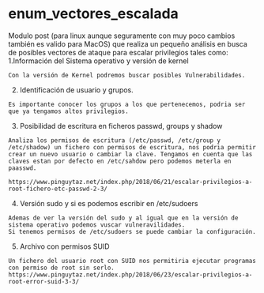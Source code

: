 # enum_vectores_escalada

Modulo post (para linux aunque seguramente con muy poco cambios también es valido para MacOS) que realiza un pequeño análisis en
busca de posibles vectores de ataque para escalar privilegios tales como:
  1.Información del Sistema operativo y versión de kernel
  
    Con la versión de Kernel podremos buscar posibles Vulnerabilidades.
  
  2. Identificación de usuario y grupos.
  
    Es importante conocer los grupos a los que pertenecemos, podria ser que ya tengamos altos privilegios.
  
  3. Posibilidad de escritura en ficheros passwd, groups y shadow
  
    Analiza los permisos de escritura (/etc/passwd, /etc/group y /etc/shadow) un fichero con permisos de escritura, nos podria permitir crear un nuevo usuario o cambiar la clave. Tengamos en cuenta que las claves estan por defecto en /etc/sahdow pero podemos meterla en paasswd.
    
    https://www.pinguytaz.net/index.php/2018/06/21/escalar-privilegios-a-root-fichero-etc-passwd-2-3/
  
  4. Versión sudo y si es podemos escribir en /etc/sudoers
  
    Ademas de ver la versión del sudo y al igual que en la versión de sistema operativo podemos vuscar vulneravilidades.
    Si tenemos permisos de /etc/sudoers se puede cambiar la configuración.
  
  5. Archivo con permisos SUID
  
    Un fichero del usuario root con SUID nos permitiria ejecutar programas con permiso de root sin serlo.
    https://www.pinguytaz.net/index.php/2018/06/23/escalar-privilegios-a-root-error-suid-3-3/
  
 
